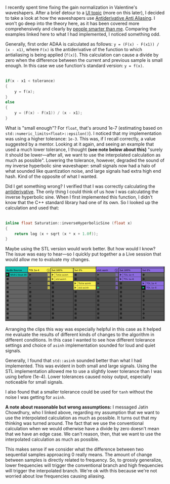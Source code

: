 
I recently spent time fixing the gain normalization in Valentine's waveshapers. After a brief detour to a [UI topic](https://github.com/tote-bag-labs/valentine/pull/53) (more on this later), I decided to take a look at how the waveshapers use [Antiderivative Anti Aliasing](https://github.com/tote-bag-labs/valentine/pull/57). I won't go deep into the theory here, as it has been covered more comprehensively and clearly by [people smarter than me](https://jatinchowdhury18.medium.com/practical-considerations-for-antiderivative-anti-aliasing-d5847167f510). Comparing the examples linked here to what I had implemented, I noticed something odd.

Generally, first order ADAA is calculated as follows: `y = (F(x) - F(x1)) / (x - x1)`, where `F(x)` is the antiderivative of the function to which antialiasing is being applied (`f(x)`). This calculation can cause a divide by zero when the difference between the current and previous sample is small enough. In this case we use function's standard version: `y = f(x)`.

```cpp

if(x - x1 < tolerance)
{
    y = f(x);
}
else
{
    y = (F(x) - F(x1)) / (x - x1);
}

```

What is "small enough"? For `float`, that's around 1e-7 (estimating based on `std::numeric_limits<float>::epsilon()`). I noticed that my implementation was using a higher tolerance: `1e-3`. This was, if I recall correctly, a value suggested by a mentor. Looking at it again, and seeing an example that used a much lower tolerance, I thought **(see note below about this)** "surely it should be lower—after all, we want to use the interpolated calculation as much as possible". Lowering the tolerance, however, degraded the sound of my inverse hyperbolic sine waveshaper: small signals now had a halo of what sounded like quantization noise, and large signals had extra high end hash. Kind of the opposite of what I wanted.

Did I get something wrong? I verified that I was correctly calculating the [antiderivative](https://www.wolframalpha.com/input?i=asinh+antiderivative). The only thing I could think of us how I was calculating the inverse hyperbolic sine. When I first implemented this function, I didn't know that the C++ standard library had one of its own. So I looked up the calculation and used that: 

```cpp

inline float Saturation::inverseHyperbolicSine (float x)
{
    return log (x + sqrt (x * x + 1.0f));
}

```

Maybe using the STL version would work better. But how would I know? The issue was easy to hear—so I quickly put together a a Live session that would allow me to evaluate my changes.


<p align="center">
  <img src="_posts/assets/57_asinh_test_matrix.png" alt="A screenshot of Ableton Live's session view. A matrix of audio clips is displayed, showing, in one group, audio clips for Valentine when the Saturator is processed with a tolerance of 1e-4 while varying the asinh implementation and saturation level. In another group, audio clips for valentine are shown when the Saturator is processed using the STL asinh implementation for tolerances of 1e-4 and 1e-10 for different satuation levels." />
</p>

Arranging the clips this way was especially helpful in this case as it helped me evaluate the results of different kinds of changes to the algorithm in different conditions. In this case I wanted to see how different tolerance settings and choice of `asinh` implementation sounded for loud and quiet signals.

Generally, I found that `std::asinh` sounded better than what I had implemented. This was evident in both small and large signals. Using the STL implementation allowed me to use a slightly lower tolerance than I was using before (1e-4). Lower tolerances caused noisy output, especially noticeable for small signals.
 
I also found that a smaller tolerance could be used for `tanh` without the noise I was getting for `asinh`. 

**A note about reasonable but wrong assumptions:** I messaged Jatin Chowdhury, who I linked above, regarding my assumption that we want to use the interpolated calculation as much as possible. It turns out that my thinking was turned around. The fact that we use the conventional calculation when we would otherwise have a divide by zero doesn't mean that we have an edge case. We can't reason, then, that we want to use the interpolated calculation as much as possible.

This makes sense if we consider what the difference between two sequential samples approacing 0 really means. The amount of change between samples is directly related to frequency. So, to grossly generalize, lower frequencies will trigger the conventional branch and high frequencies will trigger the interpolated branch. We're ok with this because we're not worried about low frequencies causing aliasing.
